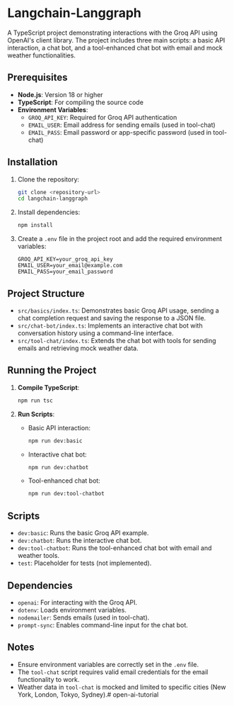 # Langchain-Langgraph

A TypeScript project demonstrating interactions with the Groq API using OpenAI's client library. The project includes three main scripts: a basic API interaction, a chat bot, and a tool-enhanced chat bot with email and mock weather functionalities.

## Prerequisites

- **Node.js**: Version 18 or higher
- **TypeScript**: For compiling the source code
- **Environment Variables**:
  - `GROQ_API_KEY`: Required for Groq API authentication
  - `EMAIL_USER`: Email address for sending emails (used in tool-chat)
  - `EMAIL_PASS`: Email password or app-specific password (used in tool-chat)

## Installation

1. Clone the repository:
   ```bash
   git clone <repository-url>
   cd langchain-langgraph
   ```

2. Install dependencies:
   ```bash
   npm install
   ```

3. Create a `.env` file in the project root and add the required environment variables:
   ```env
   GROQ_API_KEY=your_groq_api_key
   EMAIL_USER=your_email@example.com
   EMAIL_PASS=your_email_password
   ```

## Project Structure

- `src/basics/index.ts`: Demonstrates basic Groq API usage, sending a chat completion request and saving the response to a JSON file.
- `src/chat-bot/index.ts`: Implements an interactive chat bot with conversation history using a command-line interface.
- `src/tool-chat/index.ts`: Extends the chat bot with tools for sending emails and retrieving mock weather data.

## Running the Project

1. **Compile TypeScript**:
   ```bash
   npm run tsc
   ```

2. **Run Scripts**:
   - Basic API interaction:
     ```bash
     npm run dev:basic
     ```
   - Interactive chat bot:
     ```bash
     npm run dev:chatbot
     ```
   - Tool-enhanced chat bot:
     ```bash
     npm run dev:tool-chatbot
     ```

## Scripts

- `dev:basic`: Runs the basic Groq API example.
- `dev:chatbot`: Runs the interactive chat bot.
- `dev:tool-chatbot`: Runs the tool-enhanced chat bot with email and weather tools.
- `test`: Placeholder for tests (not implemented).

## Dependencies

- `openai`: For interacting with the Groq API.
- `dotenv`: Loads environment variables.
- `nodemailer`: Sends emails (used in tool-chat).
- `prompt-sync`: Enables command-line input for the chat bot.

## Notes

- Ensure environment variables are correctly set in the `.env` file.
- The `tool-chat` script requires valid email credentials for the email functionality to work.
- Weather data in `tool-chat` is mocked and limited to specific cities (New York, London, Tokyo, Sydney).#   o p e n - a i - t u t o r i a l  
 